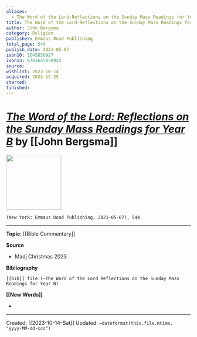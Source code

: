 ```yaml
---
aliases:
  - The Word of the Lord-Reflections on the Sunday Mass Readings for Year B
title: The Word of the Lord-Reflections on the Sunday Mass Readings for Year B
author: John Bergsma
category: Religion
publisher: Emmaus Road Publishing
total_page: 544
publish_date: 2021-05-07
isbn10: 1645850927
isbn13: 9781645850922
source: 
wishlist: 2023-10-14
acquired: 2023-12-25
started: 
finished:
---
```

# *[The Word of the Lord: Reflections on the Sunday Mass Readings for Year B](https://stpaulcenter.com/product/the-word-of-the-lord-reflections-on-the-sunday-mass-readings-for-year-b/)* by [[John Bergsma]]

<img src="https://stpaulcenter.com/wp-content/uploads/2021/01/WordLord-Cloth-cover-mockup-copy.jpg" width=150>

`(New York: Emmaus Road Publishing, 2021-05-07), 544`



--- 
**Topic**: [[Bible Commentary]]

**Source**
- Madj Christmas 2023

**Bibliography**

```query
[[bib]] file:(~The Word of the Lord Reflections on the Sunday Mass Readings for Year B)
```
 

**[[New Words]]**

- 

---
Created: [[2023-10-14-Sat]]
Updated: `=dateformat(this.file.mtime, "yyyy-MM-dd-ccc")`